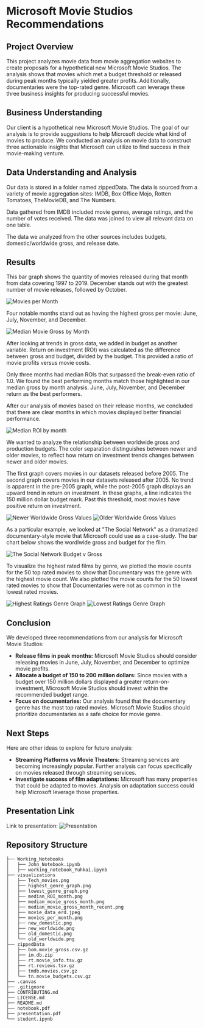 # Microsoft Movie Studios Recommendations

## Project Overview

This project analyzes movie data from movie aggregation websites to create proposals for a hypothetical new Microsoft Movie Studios. The analysis shows that movies which met a budget threshold or released during peak months typically yielded greater profits. Additionally, documentaries were the top-rated genre. Microsoft can leverage these three business insights for producing successful movies.

## Business Understanding

Our client is a hypothetical new Microsoft Movie Studios. The goal of our analysis is to provide suggestions to help Microsoft decide what kind of movies to produce. We conducted an analysis on movie data to construct three actionable insights that Microsoft can utilize to find success in their movie-making venture.

## Data Understanding and Analysis

Our data is stored in a folder named zippedData. The data is sourced from a variety of movie aggregation sites: IMDB, Box Office Mojo, Rotten Tomatoes, TheMovieDB, and The Numbers. 

Data gathered from IMDB included movie genres, average ratings, and the number of votes received. The data was joined to view all relevant data on one table. 

The data we analyzed from the other sources includes budgets, domestic/worldwide gross, and release date.

## Results

This bar graph shows the quantity of movies released during that month from data covering 1997 to 2019. December stands out with the greatest number of movie releases, followed by October.

![Movies per Month](./visualizations/movies_per_month.png)

Four notable months stand out as having the highest gross per movie: June, July, November, and December.

![Median Movie Gross by Month](./visualizations/median_movie_gross_month_recent.png)

After looking at trends in gross data, we added in budget as another variable. Return on investment (ROI) was calculated as the difference between gross and budget, divided by the budget. This provided a ratio of movie profits versus movie costs.

Only three months had median ROIs that surpassed the break-even ratio of 1.0.  We found the best performing months match those highlighted in our median gross by month analysis. June, July, November, and December return as the best performers.

After our analysis of movies based on their release months, we concluded that there are clear months in which movies displayed better financial performance.

![Median ROI by month](./visualizations/median_ROI_month.png)

We wanted to analyze the relationship between worldwide gross and production budgets. The color separation distinguishes between newer and older movies, to reflect how return on investment trends changes between newer and older movies.

The first graph covers movies in our datasets released before 2005. The second graph covers movies in our datasets released after 2005. No trend is apparent in the pre-2005 graph, while the post-2005 graph displays an upward trend in return on investment.
In these graphs, a line indicates the 150 million dollar budget mark. Past this threshold, most movies have positive return on investment. 

![Newer Worldwide Gross Values](./visualizations/new_worldwide.png)
![Older Worldwide Gross Values](./visualizations/old_worldwide.png)

As a particular example, we looked at "The Social Network" as a dramatized documentary-style movie that Microsoft could use as a case-study. The bar chart below shows the wordlwide gross and budget for the film. 

![The Social Network Budget v Gross](./visualizations/Tech_movies.png)

To visualize the highest rated films by genre, we plotted the movie counts for the 50 top rated movies to show that Documentary was the genre with the highest movie count. We also plotted the movie counts for the 50 lowest rated movies to show that Documentaries were not as common in the lowest rated movies.

![Highest Ratings Genre Graph](./visualizations/highest_genre_graph.png)
![Lowest Ratings Genre Graph](./visualizations/lowest_genre_graph.png)


## Conclusion

We developed three recommendations from our analysis for Microsoft Movie Studios:
- **Release films in peak months:** Microsoft Movie Studios should consider releasing movies in June, July, November, and December to optimize movie profits.
- **Allocate a budget of 150 to 200 million dollars:** Since movies with a budget over 150 million dollars displayed a greater return-on-investment, Microsoft Movie Studios should invest within the recommended budget range.
- **Focus on documentaries:** Our analysis found that the documentary genre has the most top rated movies. Microsoft Movie Studios should prioritize documentaries as a safe choice for movie genre.

## Next Steps

Here are other ideas to explore for future analysis:

- **Streaming Platforms vs Movie Theaters:** Streaming services are becoming increasingly popular. Further analysis can focus specifically on movies released through streaming services.
- **Investigate success of film adaptations:** Microsoft has many properties that could be adapted to movies. Analysis on adaptation success could help Microsoft leverage those properties.

## Presentation Link
Link to presentation: ![Presentation](https://docs.google.com/presentation/d/1BLbA84XNdweuNP61H8KBm5f_38YHBNks-7umz7WFUC4/edit?usp=sharing)

## Repository Structure
```
├── Working_Notebooks
│   ├── John_Notebook.ipynb
│   ├── working_notebook_Yuhkai.ipynb
├── visualizations
│   ├── Tech_movies.png
│   ├── highest_genre_graph.png
│   ├── lowest_genre_graph.png
│   ├── median_ROI_month.png
│   ├── median_movie_gross_month.png
│   ├── median_movie_gross_month_recent.png
│   ├── movie_data_erd.jpeg
│   ├── movies_per_month.png
│   ├── new_domestic.png
│   ├── new_worldwide.png
│   ├── old_domestic.png
│   └── old_worldwide.png
├── zippedData
│   ├── bom.movie_gross.csv.gz
│   ├── im.db.zip
│   ├── rt.movie_info.tsv.gz
│   ├── rt.reviews.tsv.gz
│   ├── tmdb.movies.csv.gz
│   └── tn.movie_budgets.csv.gz
├── .canvas
├── .gitignore
├── CONTRIBUTING.md
├── LICENSE.md
├── README.md
├── notebook.pdf
├── presentation.pdf
└── student.ipynb
```
